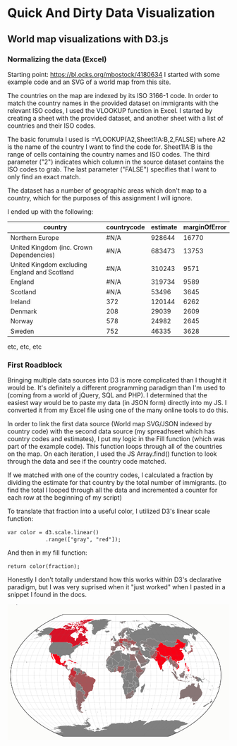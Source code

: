 # Quick And Dirty Data Visualization
## World map visualizations with D3.js
### Normalizing the data (Excel)
Starting point: https://bl.ocks.org/mbostock/4180634
I started with some example code and an SVG of a world map from this site.

The countries on the map are indexed by its ISO 3166-1 code. In order to match the country names in the provided dataset on immigrants with the relevant ISO codes, I used the VLOOKUP function in Excel. I started by creating a sheet with the provided dataset, and another sheet with a list of countries and their ISO codes. 

The basic forumula I used is =VLOOKUP(A2,Sheet1!A:B,2,FALSE) where A2 is the name of the country I want to find the code for. Sheet1!A:B is the range of cells containing the country names and ISO codes. The third parameter ("2") indicates which column in the source dataset contains the ISO codes to grab. The last parameter ("FALSE") specifies that I want to only find an exact match.

The dataset has a number of geographic areas which don't map to a country, which for the purposes of this assignment I will ignore. 

I ended up with the following:

| country                                               | countrycode | estimate | marginOfError | 
|-------------------------------------------------------|-------------|----------|---------------| 
| Northern Europe                                       | #N/A        | 928644   | 16770         | 
| United Kingdom (inc. Crown Dependencies)              | #N/A        | 683473   | 13753         | 
| United Kingdom excluding England and Scotland         | #N/A        | 310243   | 9571          | 
| England                                               | #N/A        | 319734   | 9589          | 
| Scotland                                              | #N/A        | 53496    | 3645          | 
| Ireland                                               | 372         | 120144   | 6262          | 
| Denmark                                               | 208         | 29039    | 2609          | 
| Norway                                                | 578         | 24982    | 2645          | 
| Sweden                                                | 752         | 46335    | 3628          |
etc, etc, etc

### First Roadblock
Bringing multiple data sources into D3 is more complicated than I thought it would be. It's definitely a different programming paradigm than I'm used to (coming from a world of jQuery, SQL and PHP). I determined that the easiest way would be to paste my data (in JSON form) directly into my JS. I converted it from my Excel file using one of the many online tools to do this. 

In order to link the first data source (World map SVG/JSON indexed by country code) with the second data source (my spreadhseet which has country codes and estimates), I put my logic in the Fill function (which was part of the example code). This function loops through all of the countries on the map. On each iteration, I used the JS Array.find() function to look through the data and see if the country code matched. 

If we matched with one of the country codes, I calculated a fraction by dividing the estimate for that country by the total number of immigrants. (to find the total I looped through all the data and incremented a counter for each row at the beginning of my script)

To translate that fraction into a useful color, I utilized D3's linear scale function: 
```
var color = d3.scale.linear()
            .range(["gray", "red"]);
```
And then in my fill function:
```
return color(fraction);
```

Honestly I don't totally understand how this works within D3's declarative paradigm, but I was very suprised when it "just worked" when I pasted in a snippet I found in the docs.

![heat map](heatmap.png)


